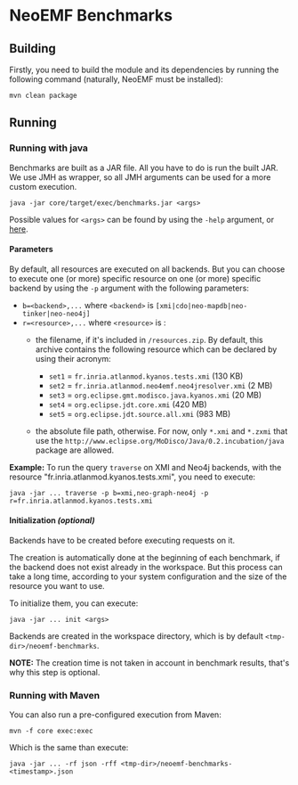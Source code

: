 NeoEMF Benchmarks
=================

## Building
Firstly, you need to build the module and its dependencies by running the following command (naturally, NeoEMF must be installed):

    mvn clean package
    
## Running

### Running with java
Benchmarks are built as a JAR file. All you have to do is run the built JAR.
We use JMH as wrapper, so all JMH arguments can be used for a more custom execution.

    java -jar core/target/exec/benchmarks.jar <args>
    
Possible values for `<args>` can be found by using the `-help` argument, or [here](https://raw.githubusercontent.com/atlanmod/NeoEMF/master/benchmarks/core/jmh-usage.txt).

#### Parameters
By default, all resources are executed on all backends. But you can choose to execute one (or more) specific resource on one (or more) specific backend by using the `-p` argument with the following parameters:
- `b=<backend>,...`     where `<backend>`  is `[xmi|cdo|neo-mapdb|neo-tinker|neo-neo4j]`
- `r=<resource>,...`    where `<resource>` is :
  - the filename, if it's included in `/resources.zip`.
  By default, this archive contains the following resource which can be declared by using their acronym:
    - `set1` = `fr.inria.atlanmod.kyanos.tests.xmi` (130 KB)
    - `set2` = `fr.inria.atlanmod.neo4emf.neo4jresolver.xmi` (2 MB)
    - `set3` = `org.eclipse.gmt.modisco.java.kyanos.xmi` (20 MB)
    - `set4` = `org.eclipse.jdt.core.xmi` (420 MB)
    - `set5` = `org.eclipse.jdt.source.all.xmi` (983 MB)

  - the absolute file path, otherwise.
  For now, only `*.xmi` and `*.zxmi` that use the `http://www.eclipse.org/MoDisco/Java/0.2.incubation/java` package are allowed.

__Example:__ To run the query `traverse` on XMI and Neo4j backends, with the resource "fr.inria.atlanmod.kyanos.tests.xmi", you need to execute:

    java -jar ... traverse -p b=xmi,neo-graph-neo4j -p r=fr.inria.atlanmod.kyanos.tests.xmi

#### Initialization _(optional)_
Backends have to be created before executing requests on it.

The creation is automatically done at the beginning of each benchmark, if the backend does not exist already in the workspace.
But this process can take a long time, according to your system configuration and the size of the resource you want to use.

To initialize them, you can execute:

    java -jar ... init <args>
    
Backends are created in the workspace directory, which is by default `<tmp-dir>/neoemf-benchmarks`.

__NOTE:__ The creation time is not taken in account in benchmark results, that's why this step is optional.

### Running with Maven
You can also run a pre-configured execution from Maven:
    
    mvn -f core exec:exec
    
Which is the same than execute:

    java -jar ... -rf json -rff <tmp-dir>/neoemf-benchmarks-<timestamp>.json
